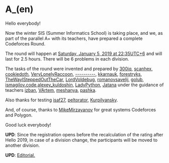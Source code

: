 # A_(en)

Hello everybody!

Now the winter SIS (Summer Informatics School) is taking place, and we, as part of the parallel A+ with its teachers, have prepared a complete Codeforces Round.

The round will happen at [Saturday, January 5, 2019 at 22:35UTC+6](https://codeforces.com/https://www.timeanddate.com/worldclock/fixedtime.html?day=5&month=1&year=2019&hour=19&min=35&sec=0&p1=166) and will last for 2.5 hours. There will be 6 problems in each division.

The tasks of the round were invented and prepared by [300iq](https://codeforces.com/profile/300iq "Legendary Grandmaster 300iq"), [scanhex](https://codeforces.com/profile/scanhex "Grandmaster scanhex"), [cookiedoth](https://codeforces.com/profile/cookiedoth "International Master cookiedoth"), [VeryLonelyRaccoon](https://codeforces.com/profile/VeryLonelyRaccoon "Candidate Master VeryLonelyRaccoon"), [----------](https://codeforces.com/profile/---------- "Master ----------"), [kkarnauk](https://codeforces.com/profile/kkarnauk "Candidate Master kkarnauk"), [forestryks](https://codeforces.com/profile/forestryks "Master forestryks"), [TheWayISteppedOutTheCar](https://codeforces.com/profile/TheWayISteppedOutTheCar "Candidate Master TheWayISteppedOutTheCar"), [LordVoldebug](https://codeforces.com/profile/LordVoldebug "Master LordVoldebug"), [romanovsavelij](https://codeforces.com/profile/romanovsavelij "Expert romanovsavelij"), [golub](https://codeforces.com/profile/golub "Expert golub"), [ismagilov.code](https://codeforces.com/profile/ismagilov.code "Master ismagilov.code"),[alexey_kuldoshin](https://codeforces.com/profile/alexey_kuldoshin "Candidate Master alexey_kuldoshin"), [LadyPython](https://codeforces.com/profile/LadyPython "Specialist LadyPython"), [Jatana](https://codeforces.com/profile/Jatana "Master Jatana") under the guidance of teachers [izban](https://codeforces.com/profile/izban "International Grandmaster izban"), [VArtem](https://codeforces.com/profile/VArtem "International Grandmaster VArtem"), [meshanya](https://codeforces.com/profile/meshanya "Grandmaster meshanya"), [pashka](https://codeforces.com/profile/pashka "Grandmaster pashka").

Also thanks for testing [isaf27](https://codeforces.com/profile/isaf27 "International Grandmaster isaf27"), [peltorator](https://codeforces.com/profile/peltorator "Grandmaster peltorator"), [Kurpilyansky](https://codeforces.com/profile/Kurpilyansky "Master Kurpilyansky").

And, of course, thanks to [MikeMirzayanov](https://codeforces.com/profile/MikeMirzayanov "Headquarters, MikeMirzayanov") for great systems Codeforces and Polygon.

Good luck everybody!

**UPD**: Since the registration opens before the recalculation of the rating after Hello 2019, in case of a division change, the participants will be moved to another division.

**UPD**: [Editorial.](E_(en).md)

